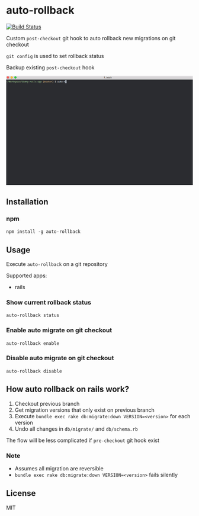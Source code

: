 # auto-rollback

[![Build Status](https://travis-ci.org/dcrtantuco/auto-rollback.svg?branch=master)](https://travis-ci.org/dcrtantuco/auto-rollback)

Custom `post-checkout` git hook to auto rollback new migrations on git checkout

`git config` is used to set rollback status

Backup existing `post-checkout` hook

![sample](demo.gif)

## Installation

### npm

```
npm install -g auto-rollback
```

## Usage

Execute `auto-rollback` on a git repository

Supported apps:

- rails

### Show current rollback status

```
auto-rollback status
```

### Enable auto migrate on git checkout

```
auto-rollback enable
```

### Disable auto migrate on git checkout

```
auto-rollback disable
```

## How auto rollback on rails work?

1. Checkout previous branch
1. Get migration versions that only exist on previous branch
1. Execute `bundle exec rake db:migrate:down VERSION=<version>` for each version
1. Undo all changes in `db/migrate/` and `db/schema.rb`

The flow will be less complicated if `pre-checkout` git hook exist

### Note

- Assumes all migration are reversible
- `bundle exec rake db:migrate:down VERSION=<version>` fails silently

## License

MIT

